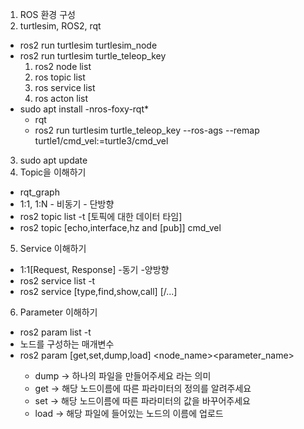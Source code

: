 1. ROS 환경 구성
2. turtlesim, ROS2, rqt
- ros2 run turtlesim turtlesim_node
- ros2 run turtlesim turtle_teleop_key
   1. ros2 node list
   2. ros topic list
   3. ros service list
   4. ros acton list
- sudo apt install -nros-foxy-rqt*
   - rqt 
   - ros2 run turtlesim turtle_teleop_key --ros-ags --remap turtle1/cmd_vel:=turtle3/cmd_vel
3. sudo apt update
4. Topic을 이해하기
- rqt_graph
- 1:1, 1:N - 비동기 - 단방향
- ros2 topic list -t [토픽에 대한 데이터 타임]
- ros2 topic [echo,interface,hz and [pub]] cmd_vel
5. Service 이해하기
- 1:1[Request, Response] -동기 -양방향
- ros2 service list -t
- ros2 service [type,find,show,call] [/...]
6. Parameter 이해하기
- ros2 param list -t
- 노드를 구성하는 매개변수
- ros2 param [get,set,dump,load] <node_name><parameter_name><vector>
   - dump -> 하나의 파일을 만들어주세요 라는 의미
   - get -> 해당 노드이름에 따른 파라미터의 정의를 알려주세요
   - set -> 해당 노드이름에 따른 파라미터의 값을 바꾸어주세요
   - load -> 해당 파일에 들어있는 노드의 이름에 업로드
